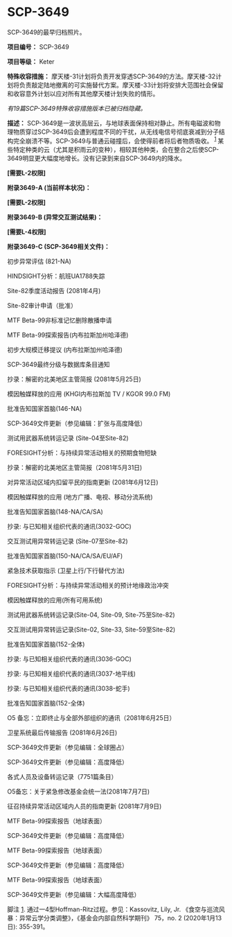 # SCP-3649
                        






SCP-3649的最早归档照片。



**项目编号：** SCP-3649

**项目等级：** Keter

**特殊收容措施：** 摩天楼-31计划将负责开发穿透SCP-3649的方法。摩天楼-32计划将负责敲定陆地撤离的可实施替代方案。摩天楼-33计划将安排大范围社会保留和收容意外计划以应对所有其他摩天楼计划失败的情形。

*有19篇SCP-3649特殊收容措施版本已被归档隐藏。* 

**描述：** SCP-3649是一波状高层云，与地球表面保持相对静止。所有电磁波和物理物质穿过SCP-3649后会遭到程度不同的干扰，从无线电信号彻底衰减到分子结构完全崩溃不等。SCP-3649与普通云碰撞后，会使得前者将后者物质吸收。<sup class='footnoteref'>
 <a shape='rect' class='footnoteref' id='footnoteref-1' href='javascript:;' onclick='WIKIDOT.page.utils.scrollToReference(&apos;footnote-1&apos;)'>1</a>
</sup>某些特定种类的云（尤其是积雨云的变种），相较其他种类，会在整合之后使SCP-3649明显更大幅度地增长。没有记录到来自SCP-3649内的降水。

**[需要L-2权限]** 

**附录3649-A (当前样本状况)：** 

**[需要L-2权限]** 

**附录3649-B (异常交互测试结果)：** 

**[需要L-4权限]** 

**附录3649-C (SCP-3649相关文件)：** 

初步异常评估 (821-NA)

HINDSIGHT分析：航班UA1788失踪

Site-82季度活动报告 (2081年4月)

Site-82审计申请（批准）

MTF Beta-99非标准记忆删除散播申请

MTF Beta-99探索报告(内布拉斯加州哈泽德)

初步大规模迁移提议 (内布拉斯加州哈泽德)

SCP-3649最终分级与数据库条目通知

抄录：解密的北美地区主管简报 (2081年5月25日)

模因触媒释放的应用 (KHGI内布拉斯加 TV / KGOR 99.0 FM)

批准告知国家首脑(146-NA)

SCP-3649文件更新（参见编辑：扩张与高度降低）

测试用武器系统转运记录 (Site-04至Site-82)

FORESIGHT分析：与持续异常活动相关的预期食物短缺

抄录：解密的北美地区主管简报（2081年5月31日)

对异常活动区域内扣留平民的指南更新 (2081年6月12日)

模因触媒释放的应用 (地方广播、电视、移动分流系统)

批准告知国家首脑(148-NA/CA/SA)

抄录: 与已知相关组织代表的通讯(3032-GOC)

交互测试用异常转运记录 (Site-07至Site-82)

批准告知国家首脑(150-NA/CA/SA/EU/AF)

紧急技术获取指示 (卫星上行/下行替代方法)

FORESIGHT分析：与持续异常活动相关的预计地缘政治冲突

模因触媒释放的应用(所有可用系统)

测试用武器系统转运记录(Site-04, Site-09, Site-75至Site-82)

交互测试用异常转运记录(Site-02, Site-33, Site-59至Site-82)

批准告知国家首脑(152-全体)

抄录: 与已知相关组织代表的通讯(3036-GOC)

抄录: 与已知相关组织代表的通讯(3037-地平线)

抄录: 与已知相关组织代表的通讯(3038-蛇手)

批准告知国家首脑(152-全体)

O5 备忘：立即终止与全部外部组织的通讯（2081年6月25日）

卫星系统最后传输报告 (2081年6月26日)

SCP-3649文件更新（参见编辑：全球圈占）

SCP-3649文件更新（参见编辑：高度降低）

各式人员及设备转运记录（7751篇条目）

O5备忘：关于紧急修改基金会统一法(2081年7月7日)

征召持续异常活动区域内人员的指南更新 (2081年7月9日)

MTF Beta-99探索报告（地球表面）

SCP-3649文件更新（参见编辑：高度降低）

MTF Beta-99探索报告（地球表面）

SCP-3649文件更新（参见编辑：高度降低）

MTF Beta-99探索报告（地球表面）

SCP-3649文件更新（参见编辑：大幅高度降低）



脚注
<a shape='rect' href='javascript:;' onclick='WIKIDOT.page.utils.scrollToReference(&apos;footnoteref-1&apos;)'>1</a>. 通过一4型Hoffman-Ritz过程。参见：Kassovitz, Lily, Jr. 《食空与巡流风暴：异常云学分类调整》，《基金会内部自然科学期刊》 75，no. 2 (2020年1月13日): 355-391。


                    